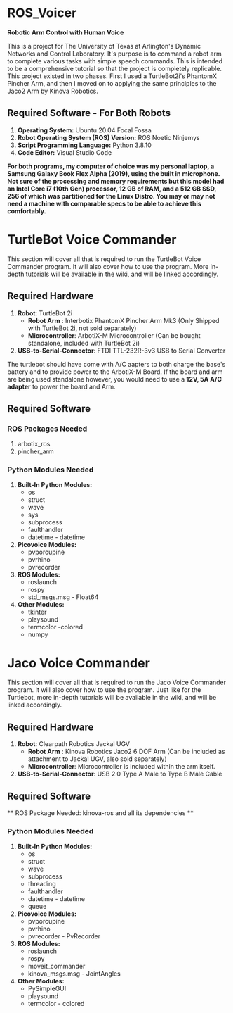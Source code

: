 # ROS_Voicer
**Robotic Arm Control with Human Voice**

This is a project for The University of Texas at Arlington's Dynamic Networks and Control Laboratory. It's purpose is to command a robot arm to complete various tasks with simple speech commands. This is intended to be a comprehensive tutorial so that the project is completely replicable. This project existed in two phases. First I used a TurtleBot2i's PhantomX Pincher Arm, and then I moved on to applying the same principles to the Jaco2 Arm by Kinova Robotics.

## Required Software - For Both Robots
1. **Operating System:** Ubuntu 20.04 Focal Fossa
2. **Robot Operating System (ROS) Version:** ROS Noetic Ninjemys
3. **Script Programming Language:** Python 3.8.10
4. **Code Editor:** Visual Studio Code

**For both programs, my computer of choice was my personal laptop, a Samsung Galaxy Book Flex Alpha (2019), using the built in microphone. Not sure of the processing and memory requirements but this model had an Intel Core i7 (10th Gen) processor, 12 GB of RAM, and a 512 GB SSD, 256 of which was partitioned for the Linux Distro. You may or may not need a machine with comparable specs to be able to achieve this comfortably.**

# TurtleBot Voice Commander

This section will cover all that is required to run the TurtleBot Voice Commander program. It will also cover how to use the program. More in-depth tutorials will be available in the wiki, and will be linked accordingly.

## Required Hardware
1. **Robot**: TurtleBot 2i
     - **Robot Arm** : Interbotix PhantomX Pincher Arm Mk3 (Only Shipped with TurtleBot 2i, not sold separately)
     - **Microcontroller**: ArbotiX-M Microcontroller (Can be bought standalone, included with TurtleBot 2i)
2. **USB-to-Serial-Connector**: FTDI TTL-232R-3v3 USB to Serial Converter

The turtlebot should have come with A/C aapters to both charge the base's battery and to provide power to the ArbotiX-M Board. If the board and arm are being used standalone however, you would need to use a **12V, 5A A/C adapter** to power the board and Arm.

## Required Software
### ROS Packages Needed
1. arbotix_ros
2. pincher_arm

### Python Modules Needed
1. **Built-In Python Modules:**
     - os
     - struct
     - wave
     - sys
     - subprocess
     - faulthandler
     - datetime - datetime
2. **Picovoice Modules:**
     - pvporcupine
     - pvrhino
     - pvrecorder
3. **ROS Modules:**
      - roslaunch
      - rospy
      - std_msgs.msg - Float64
4. **Other Modules:**
     - tkinter
     - playsound
     - termcolor -colored
     - numpy
# Jaco Voice Commander

This section will cover all that is required to run the Jaco Voice Commander program. It will also cover how to use the program. Just like for the Turtlebot, more in-depth tutorials will be available in the wiki, and will be linked accordingly.

## Required Hardware
1. **Robot**: Clearpath Robotics Jackal UGV 
     - **Robot Arm** : Kinova Robotics Jaco2 6 DOF Arm (Can be included as attachment to Jackal UGV, also sold separately)
     - **Microcontroller**: Microcontroller is included within the arm itself.
2. **USB-to-Serial-Connector**: USB 2.0 Type A Male to Type B Male Cable

## Required Software

** ROS Package Needed: kinova-ros and all its dependencies **
### Python Modules Needed

1. **Built-In Python Modules:**
     - os
     - struct
     - wave
     - subprocess
     - threading
     - faulthandler
     - datetime - datetime
     - queue
2. **Picovoice Modules:**
     - pvporcupine
     - pvrhino
     - pvrecorder - PvRecorder
3. **ROS Modules:**
      - roslaunch
      - rospy
      - moveit_commander
      - kinova_msgs.msg - JointAngles
4. **Other Modules:**
     - PySimpleGUI
     - playsound
     - termcolor - colored





